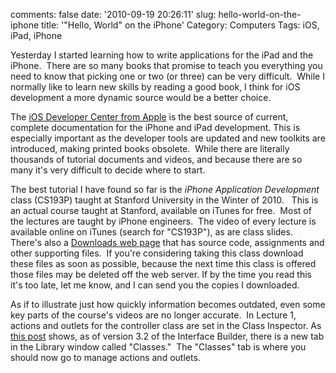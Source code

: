 comments: false
date: '2010-09-19 20:26:11'
slug: hello-world-on-the-iphone
title: '"Hello, World" on the iPhone'
Category: Computers
Tags: iOS, iPad, iPhone

<!-- ai l /wp/iPhoneHelloWorld.jpg /wp/iPhoneHelloWorld-233x285.jpg 233 285 Hello World on the iPhone -->
Yesterday I started learning how to write applications for the iPad and the
iPhone.  There are so many books that promise to teach you everything you need
to know that picking one or two (or three) can be very difficult.  While I
normally like to learn new skills by reading a good book, I think for iOS
development a more dynamic source would be a better choice.
<!-- more -->

The [iOS Developer Center from Apple](http://developer.apple.com/devcenter/ios/index.action) is the best
source of current, complete documentation for the iPhone and iPad development.
This is especially important as the developer tools are updated and new
toolkits are introduced, making printed books obsolete.  While there are
literally thousands of tutorial documents and videos, and because there are so
many it's very difficult to decide where to start.

The best tutorial I have found so far is the _iPhone Application Development_
class (CS193P) taught at Stanford University in the Winter of 2010.   This is
an actual course taught at Stanford, available on iTunes for free.  Most of
the lectures are taught by iPhone engineers.  The video of every lecture is
available online on iTunes (search for "CS193P"), as are class slides.
There's also a [Downloads web page](http://www.stanford.edu/class/cs193p/cgi-bin/drupal/downloads-2010-winter) that has source code, assignments and other
supporting files.  If you're considering taking this class download these
files as soon as possible, because the next time this class is offered those
files may be deleted off the web server. If by the time you read this it's too
late, let me know, and I can send you the copies I downloaded.

As if to illustrate just how quickly information becomes outdated, even some
key parts of the course's videos are no longer accurate.  In Lecture 1,
actions and outlets for the controller class are set in the Class Inspector.
As [this post](http://developer.apple.com/library/mac/#releasenotes/DeveloperTools/RN-InterfaceBuilder/index.html) shows, as of version 3.2 of the Interface
Builder, there is a new tab in the Library window called "Classes."  The
"Classes" tab is where you should now go to manage actions and outlets.
